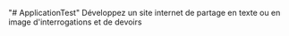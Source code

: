 "# ApplicationTest" 
Développez un site internet de partage en texte ou en image d'interrogations et de devoirs
